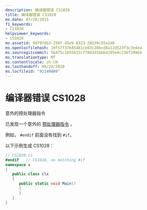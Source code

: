 ```yaml
---
description: 编译器错误 CS1028
title: 编译器错误 CS1028
ms.date: 07/20/2015
f1_keywords:
- CS1028
helpviewer_keywords:
- CS1028
ms.assetid: 9df07db3-256f-45e9-8323-26539c55a1d8
ms.openlocfilehash: 19f57f37645481ce83c28bcd8a12d523f3c3e4ea
ms.sourcegitcommit: 5b475c1855b32cf78d2d1bbb4295e4c236f39464
ms.translationtype: MT
ms.contentlocale: zh-CN
ms.lasthandoff: 09/24/2020
ms.locfileid: "91149889"
---
```

# <a name="compiler-error-cs1028"></a>编译器错误 CS1028

意外的预处理器指令  
  
 已发现一个意外的 [预处理器指令](../language-reference/preprocessor-directives/index.md) 。  
  
 例如， `#endif` 前面没有找到 `#if`。  
  
 以下示例生成 CS1028：  
  
```csharp  
// CS1028.cs  
#endif   // CS1028, no matching #if  
namespace x  
{  
   public class clx  
   {  
      public static void Main()  
      {  
      }  
   }  
}  
```
